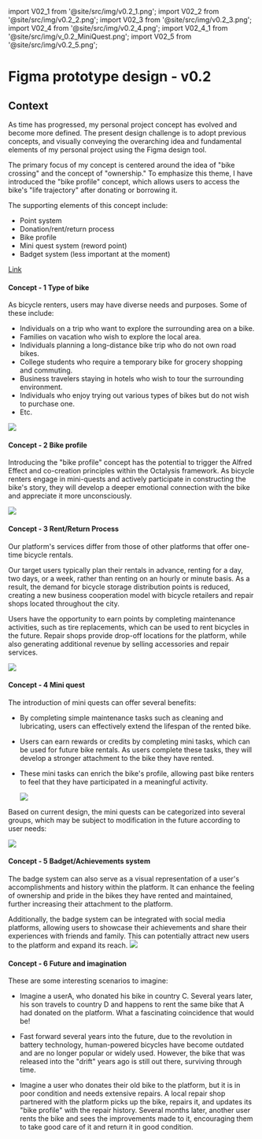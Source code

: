 import V02_1 from '@site/src/img/v0.2_1.png';
import V02_2 from '@site/src/img/v0.2_2.png';
import V02_3 from '@site/src/img/v0.2_3.png';
import V02_4 from '@site/src/img/v0.2_4.png';
import V02_4_1 from '@site/src/img/v_0.2_MiniQuest.png';
import V02_5 from '@site/src/img/v0.2_5.png';

# Figma prototype design - v0.2

## Context

As time has progressed, my personal project concept has evolved and become more defined. The present design challenge is to adopt previous concepts, and visually conveying the overarching idea and fundamental elements of my personal project using the Figma design tool.

The primary focus of my concept is centered around the idea of "bike crossing" and the concept of "ownership." To emphasize this theme, I have introduced the "bike profile" concept, which allows users to access the bike's "life trajectory" after donating or borrowing it.

The supporting elements of this concept include:

- Point system
- Donation/rent/return process
- Bike profile
- Mini quest system (reword point)
- Badget system (less important at the moment)

[Link](https://www.figma.com/file/jUnPxoUIlYNK1cInlR6Hjq/Shard-mobility?node-id=21%3A689&t=j0IZuaqrIrcN2PvE-1)

#### Concept - 1 Type of bike

As bicycle renters, users may have diverse needs and purposes. Some of these include:

- Individuals on a trip who want to explore the surrounding area on a bike.
- Families on vacation who wish to explore the local area.
- Individuals planning a long-distance bike trip who do not own road bikes.
- College students who require a temporary bike for grocery shopping and commuting.
- Business travelers staying in hotels who wish to tour the surrounding environment.
- Individuals who enjoy trying out various types of bikes but do not wish to purchase one.
- Etc.

<img src={V02_1}/>

#### Concept - 2 Bike profile

Introducing the "bike profile" concept has the potential to trigger the Alfred Effect and co-creation principles within the Octalysis framework. As bicycle renters engage in mini-quests and actively participate in constructing the bike's story, they will develop a deeper emotional connection with the bike and appreciate it more unconsciously.

<img src={V02_2}/>

#### Concept - 3 Rent/Return Process

Our platform's services differ from those of other platforms that offer one-time bicycle rentals.

Our target users typically plan their rentals in advance, renting for a day, two days, or a week, rather than renting on an hourly or minute basis. As a result, the demand for bicycle storage distribution points is reduced, creating a new business cooperation model with bicycle retailers and repair shops located throughout the city.

Users have the opportunity to earn points by completing maintenance activities, such as tire replacements, which can be used to rent bicycles in the future. Repair shops provide drop-off locations for the platform, while also generating additional revenue by selling accessories and repair services.

<img src={V02_3}/>

#### Concept - 4 Mini quest

The introduction of mini quests can offer several benefits:

- By completing simple maintenance tasks such as cleaning and lubricating, users can effectively extend the lifespan of the rented bike.
- Users can earn rewards or credits by completing mini tasks, which can be used for future bike rentals. As users complete these tasks, they will develop a stronger attachment to the bike they have rented.
- These mini tasks can enrich the bike's profile, allowing past bike renters to feel that they have participated in a meaningful activity.

  <img src={V02_4}/>

Based on current design, the mini quests can be categorized into several groups, which may be subject to modification in the future according to user needs:

<img src={V02_4_1}/>

#### Concept - 5 Badget/Achievements system

The badge system can also serve as a visual representation of a user's accomplishments and history within the platform. It can enhance the feeling of ownership and pride in the bikes they have rented and maintained, further increasing their attachment to the platform.

Additionally, the badge system can be integrated with social media platforms, allowing users to showcase their achievements and share their experiences with friends and family. This can potentially attract new users to the platform and expand its reach.
<img src={V02_5}/>

#### Concept - 6 Future and imagination

These are some interesting scenarios to imagine:

- Imagine a userA, who donated his bike in country C. Several years later, his son travels to country D and happens to rent the same bike that A had donated on the platform. What a fascinating coincidence that would be!

- Fast forward several years into the future, due to the revolution in battery technology, human-powered bicycles have become outdated and are no longer popular or widely used. However, the bike that was released into the "drift" years ago is still out there, surviving through time.

- Imagine a user who donates their old bike to the platform, but it is in poor condition and needs extensive repairs. A local repair shop partnered with the platform picks up the bike, repairs it, and updates its "bike profile" with the repair history. Several months later, another user rents the bike and sees the improvements made to it, encouraging them to take good care of it and return it in good condition.
